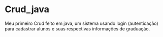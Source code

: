 # Crud_java
Meu primeiro Crud feito em java, um sistema usando login (autenticação) para cadastrar alunos e suas respectivas informações de graduação. 
